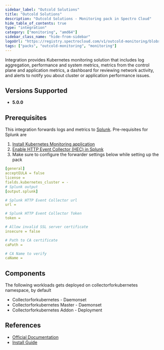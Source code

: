 ```yaml
---
sidebar_label: "Outcold Solutions"
title: "Outcold Solutions"
description: "Outcold Solutions - Monitoring pack in Spectro Cloud"
hide_table_of_contents: true
type: "integration"
category: ["monitoring", "amd64"]
sidebar_class_name: "hide-from-sidebar"
logoUrl: "https://registry.spectrocloud.com/v1/outcold-monitoring/blobs/sha256:3140960d1f39649ad821cfc59450d3c164079b03d15387b2e638eae07442af41?type=image/png"
tags: ["packs", "outcold-monitoring", "monitoring"]
---
```


Integration provides Kubernetes monitoring solution that includes log aggregation, performance and system metrics,
metrics from the control plane and application metrics, a dashboard for reviewing network activity, and alerts to notify
you about cluster or application performance issues.

## Versions Supported

<Tabs queryString="versions">
<TabItem label="5.0.x" value="5.0.x">

- **5.0.0**

</TabItem>
</Tabs>

## Prerequisites

This integration forwards logs and metrics to [Splunk](https://www.splunk.com/). Pre-requisites for Splunk are

1. [Install Kubernetes Monitoring application](https://www.outcoldsolutions.com/docs/monitoring-kubernetes/v5/installation/#install-monitoring-kubernetes-application)
2. [Enable HTTP Event Collector (HEC) in Splunk](https://www.outcoldsolutions.com/docs/monitoring-kubernetes/v5/installation/#enable-http-event-collector-in-splunk)
3. Make sure to configure the forwarder settings below while setting up the pack

```yaml
[general]
acceptEULA = false
license =
fields.kubernetes_cluster = -
# Splunk output
[output.splunk]

# Splunk HTTP Event Collector url
url =

# Splunk HTTP Event Collector Token
token =

# Allow invalid SSL server certificate
insecure = false

# Path to CA certificate
caPath =

# CA Name to verify
caName =
```

## Components

The following workloads gets deployed on collectorforkubernetes namespace, by default

- Collectorforkubernetes - Daemonset
- Collectorforkubernetes Master - Daemonset
- Collectorforkubernetes Addon - Deployment

## References

- [Official Documentation](https://www.outcoldsolutions.com/docs/monitoring-kubernetes/v5)
- [Install Guide](https://www.outcoldsolutions.com/docs/monitoring-kubernetes/v5/installation)
